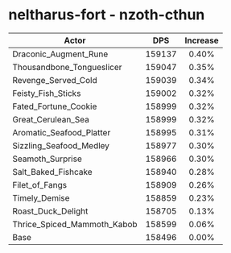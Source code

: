 # neltharus-fort - nzoth-cthun
| Actor | DPS | Increase |
|---|:---:|:---:|
|Draconic_Augment_Rune|159137|0.40%|
|Thousandbone_Tongueslicer|159047|0.35%|
|Revenge_Served_Cold|159039|0.34%|
|Feisty_Fish_Sticks|159002|0.32%|
|Fated_Fortune_Cookie|158999|0.32%|
|Great_Cerulean_Sea|158999|0.32%|
|Aromatic_Seafood_Platter|158995|0.31%|
|Sizzling_Seafood_Medley|158977|0.30%|
|Seamoth_Surprise|158966|0.30%|
|Salt_Baked_Fishcake|158940|0.28%|
|Filet_of_Fangs|158909|0.26%|
|Timely_Demise|158859|0.23%|
|Roast_Duck_Delight|158705|0.13%|
|Thrice_Spiced_Mammoth_Kabob|158599|0.06%|
|Base|158496|0.00%|
